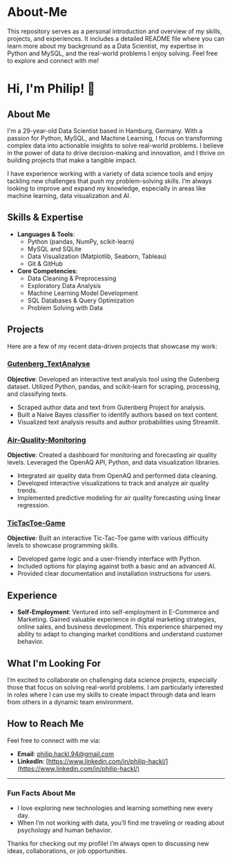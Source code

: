 # About-Me
This repository serves as a personal introduction and overview of my skills, projects, and experiences. It includes a detailed README file where you can learn more about my background as a Data Scientist, my expertise in Python and MySQL, and the real-world problems I enjoy solving. Feel free to explore and connect with me!


# Hi, I'm Philip! 👋

## About Me
I'm a 29-year-old Data Scientist based in Hamburg, Germany. With a passion for Python, MySQL, and Machine Learning, I focus on transforming complex data into actionable insights to solve real-world problems. I believe in the power of data to drive decision-making and innovation, and I thrive on building projects that make a tangible impact.

I have experience working with a variety of data science tools and enjoy tackling new challenges that push my problem-solving skills. I’m always looking to improve and expand my knowledge, especially in areas like machine learning, data visualization and AI.

## Skills & Expertise
- **Languages & Tools**: 
  - Python (pandas, NumPy, scikit-learn)
  - MySQL and SQLite
  - Data Visualization (Matplotlib, Seaborn, Tableau)
  - Git & GitHub
- **Core Competencies**: 
  - Data Cleaning & Preprocessing
  - Exploratory Data Analysis
  - Machine Learning Model Development
  - SQL Databases & Query Optimization
  - Problem Solving with Data

## Projects
Here are a few of my recent data-driven projects that showcase my work:

### [Gutenberg_TextAnalyse](https://github.com/philip-hackl/Gutenberg_TextAnalyse)
**Objective**: Developed an interactive text analysis tool using the Gutenberg dataset. Utilized Python, pandas, and scikit-learn for scraping, processing, and classifying texts.

- Scraped author data and text from Gutenberg Project for analysis.
- Built a Naive Bayes classifier to identify authors based on text content.
- Visualized text analysis results and author probabilities using Streamlit.

### [Air-Quality-Monitoring](https://github.com/philip-hackl/Air-Quality-Monitoring)
**Objective**: Created a dashboard for monitoring and forecasting air quality levels. Leveraged the OpenAQ API, Python, and data visualization libraries.

- Integrated air quality data from OpenAQ and performed data cleaning.
- Developed interactive visualizations to track and analyze air quality trends.
- Implemented predictive modeling for air quality forecasting using linear regression.

### [TicTacToe-Game](https://github.com/philip-hackl/TicTacToe-Game)
**Objective**: Built an interactive Tic-Tac-Toe game with various difficulty levels to showcase programming skills.

- Developed game logic and a user-friendly interface with Python.
- Included options for playing against both a basic and an advanced AI.
- Provided clear documentation and installation instructions for users.

## Experience
- **Self-Employment**: Ventured into self-employment in E-Commerce and Marketing. Gained valuable experience in digital marketing strategies, online sales, and business development. This experience sharpened my ability to adapt to changing market conditions and understand customer behavior.

## What I'm Looking For
I’m excited to collaborate on challenging data science projects, especially those that focus on solving real-world problems. I am particularly interested in roles where I can use my skills to create impact through data and learn from others in a dynamic team environment.

## How to Reach Me
Feel free to connect with me via:

- **Email**: [philip.hackl.94@gmail.com](mailto:philip.hackl.94@gmail.com)
- **LinkedIn**: [https://www.linkedin.com/in/philip-hackl/](https://www.linkedin.com/in/philip-hackl/)

---

### Fun Facts About Me
- I love exploring new technologies and learning something new every day.
- When I’m not working with data, you’ll find me traveling or reading about psychology and human behavior.

Thanks for checking out my profile! I’m always open to discussing new ideas, collaborations, or job opportunities.





